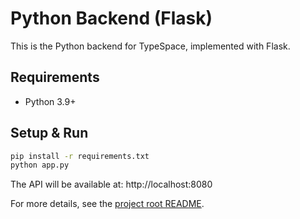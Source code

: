 # Python Backend (Flask)

This is the Python backend for TypeSpace, implemented with Flask.

## Requirements
- Python 3.9+

## Setup & Run

```bash
pip install -r requirements.txt
python app.py
```

The API will be available at: http://localhost:8080

For more details, see the [project root README](../../README.md). 
